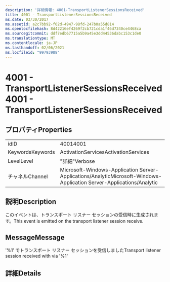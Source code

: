 ```yaml
---
description: '詳細情報: 4001-TransportListenerSessionsReceived'
title: 4001 - TransportListenerSessionsReceived
ms.date: 03/30/2017
ms.assetid: a2c7bb92-f02d-4947-98fd-247b0a55d814
ms.openlocfilehash: 8d42216ef4269f2cb721cda1f46d7340ce4468ca
ms.sourcegitcommit: ddf7edb67715a5b9a45e3dd44536dabc153c1de0
ms.translationtype: MT
ms.contentlocale: ja-JP
ms.lasthandoff: 02/06/2021
ms.locfileid: "99793988"
---
```

# <a name="4001---transportlistenersessionsreceived"></a><span data-ttu-id="4a225-103">4001 - TransportListenerSessionsReceived</span><span class="sxs-lookup"><span data-stu-id="4a225-103">4001 - TransportListenerSessionsReceived</span></span>

## <a name="properties"></a><span data-ttu-id="4a225-104">プロパティ</span><span class="sxs-lookup"><span data-stu-id="4a225-104">Properties</span></span>  
  
|||  
|-|-|  
|<span data-ttu-id="4a225-105">id</span><span class="sxs-lookup"><span data-stu-id="4a225-105">ID</span></span>|<span data-ttu-id="4a225-106">4001</span><span class="sxs-lookup"><span data-stu-id="4a225-106">4001</span></span>|  
|<span data-ttu-id="4a225-107">Keywords</span><span class="sxs-lookup"><span data-stu-id="4a225-107">Keywords</span></span>|<span data-ttu-id="4a225-108">ActivationServices</span><span class="sxs-lookup"><span data-stu-id="4a225-108">ActivationServices</span></span>|  
|<span data-ttu-id="4a225-109">Level</span><span class="sxs-lookup"><span data-stu-id="4a225-109">Level</span></span>|<span data-ttu-id="4a225-110">"詳細"</span><span class="sxs-lookup"><span data-stu-id="4a225-110">Verbose</span></span>|  
|<span data-ttu-id="4a225-111">チャネル</span><span class="sxs-lookup"><span data-stu-id="4a225-111">Channel</span></span>|<span data-ttu-id="4a225-112">Microsoft-Windows-Application Server-Applications/Analytic</span><span class="sxs-lookup"><span data-stu-id="4a225-112">Microsoft-Windows-Application Server-Applications/Analytic</span></span>|  
  
## <a name="description"></a><span data-ttu-id="4a225-113">説明</span><span class="sxs-lookup"><span data-stu-id="4a225-113">Description</span></span>  

 <span data-ttu-id="4a225-114">このイベントは、トランスポート リスナー セッションの受信時に生成されます。</span><span class="sxs-lookup"><span data-stu-id="4a225-114">This event is emitted on the transport listener session receive.</span></span>  
  
## <a name="message"></a><span data-ttu-id="4a225-115">Message</span><span class="sxs-lookup"><span data-stu-id="4a225-115">Message</span></span>  

 <span data-ttu-id="4a225-116">'%1' でトランスポート リスナー セッションを受信しました</span><span class="sxs-lookup"><span data-stu-id="4a225-116">Transport listener session received with via '%1'</span></span>  
  
## <a name="details"></a><span data-ttu-id="4a225-117">詳細</span><span class="sxs-lookup"><span data-stu-id="4a225-117">Details</span></span>
